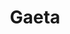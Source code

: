 ---
title: Gaeta
date: 
draft: false

# descripcion
description : Aro pasante de plata con marquesitas. 

materials: Plata 925

color: Plateado

dimensions: 0,8cm diam

code: 01-02-0363

type: "Aros"

categories: []

price: $1.640,00

price_eftvo: $1.395,00

# Images
# first image will be shown in the product page
images:
  # - image: "images/path_to_image"
  # La ubicacion de las imagenes es imagenes/Aros/Aros.Marquesita/01-02-0363-gaeta
  - image: "./images/aros/marquesita/01-02-0363-redondo-chico_a.JPG"
  - image: "./images/aros/marquesita/01-02-0363-redondo-chico_b.JPG"
---